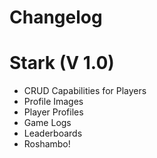 Changelog
=========


# Stark (V 1.0)
- CRUD Capabilities for Players
- Profile Images
- Player Profiles
- Game Logs
- Leaderboards
- Roshambo!